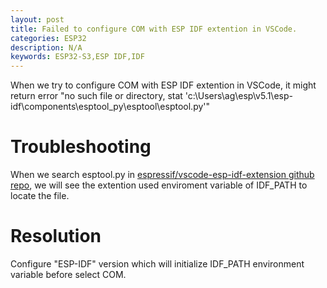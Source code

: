 ```yaml
---
layout: post
title: Failed to configure COM with ESP IDF extention in VSCode.
categories: ESP32
description: N/A
keywords: ESP32-S3,ESP IDF,IDF
---
```


When we try to configure COM with ESP IDF extention in VSCode, it might return error "no such file or directory, stat 'c:\Users\ag\esp\v5.1\esp-idf\components\esptool_py\esptool\esptool.py'"

# Troubleshooting
When we search esptool.py in [espressif/vscode-esp-idf-extension github repo](https://github.com/search?q=repo%3Aespressif%2Fvscode-esp-idf-extension%20esptool.py&type=code), we will see the extention used enviroment variable of IDF_PATH to locate the file.


# Resolution

Configure "ESP-IDF" version which will initialize IDF_PATH environment variable before select COM.